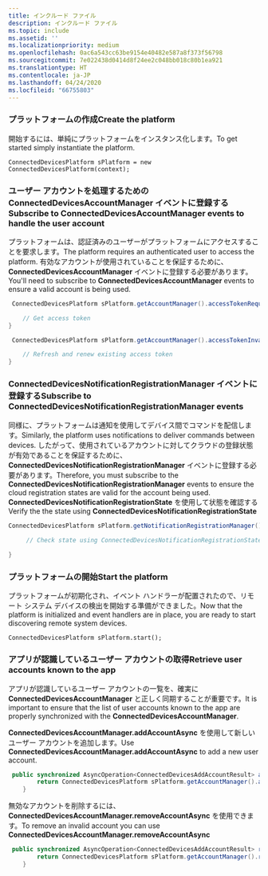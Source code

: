 ```yaml
---
title: インクルード ファイル
description: インクルード ファイル
ms.topic: include
ms.assetid: ''
ms.localizationpriority: medium
ms.openlocfilehash: 0ac6a543cc63be9154e40482e587a8f373f56798
ms.sourcegitcommit: 7e022438d0414d8f24ee2c048bb018c80b1ea921
ms.translationtype: HT
ms.contentlocale: ja-JP
ms.lasthandoff: 04/24/2020
ms.locfileid: "66755803"
---
```

### <a name="create-the-platform"></a><span data-ttu-id="0370f-103">プラットフォームの作成</span><span class="sxs-lookup"><span data-stu-id="0370f-103">Create the platform</span></span>


<span data-ttu-id="0370f-104">開始するには、単純にプラットフォームをインスタンス化します。</span><span class="sxs-lookup"><span data-stu-id="0370f-104">To get started simply instantiate the platform.</span></span>

`ConnectedDevicesPlatform sPlatform = new ConnectedDevicesPlatform(context);`

### <a name="subscribe-to-connecteddevicesaccountmanager-events-to-handle-the-user-account"></a><span data-ttu-id="0370f-105">ユーザー アカウントを処理するための ConnectedDevicesAccountManager イベントに登録する</span><span class="sxs-lookup"><span data-stu-id="0370f-105">Subscribe to ConnectedDevicesAccountManager events to handle the user account</span></span> 

<span data-ttu-id="0370f-106">プラットフォームは、認証済みのユーザーがプラットフォームにアクセスすることを要求します。</span><span class="sxs-lookup"><span data-stu-id="0370f-106">The platform requires an authenticated user to access the platform.</span></span>  <span data-ttu-id="0370f-107">有効なアカウントが使用されていることを保証するために、**ConnectedDevicesAccountManager** イベントに登録する必要があります。</span><span class="sxs-lookup"><span data-stu-id="0370f-107">You'll need to subscribe to **ConnectedDevicesAccountManager** events to ensure a valid account is being used.</span></span> 

```Java
 ConnectedDevicesPlatform sPlatform.getAccountManager().accessTokenRequested().subscribe((accountManager, args) -> {

    // Get access token
}
```

```Java
 ConnectedDevicesPlatform sPlatform.getAccountManager().accessTokenInvalidated().subscribe((accountManager, args) -> {

    // Refresh and renew existing access token
}
```


### <a name="subscribe-to-connecteddevicesnotificationregistrationmanager-events"></a><span data-ttu-id="0370f-108">ConnectedDevicesNotificationRegistrationManager イベントに登録する</span><span class="sxs-lookup"><span data-stu-id="0370f-108">Subscribe to ConnectedDevicesNotificationRegistrationManager events</span></span>

<span data-ttu-id="0370f-109">同様に、プラットフォームは通知を使用してデバイス間でコマンドを配信します。</span><span class="sxs-lookup"><span data-stu-id="0370f-109">Similarly, the platform uses notifications to deliver commands between devices.</span></span>  <span data-ttu-id="0370f-110">したがって、使用されているアカウントに対してクラウドの登録状態が有効であることを保証するために、**ConnectedDevicesNotificationRegistrationManager** イベントに登録する必要があります。</span><span class="sxs-lookup"><span data-stu-id="0370f-110">Therefore, you must subscribe to the **ConnectedDevicesNotificationRegistrationManager** events to ensure the cloud registration states are valid for the account being used.</span></span>  <span data-ttu-id="0370f-111">**ConnectedDevicesNotificationRegistrationState** を使用して状態を確認する</span><span class="sxs-lookup"><span data-stu-id="0370f-111">Verify the the state using **ConnectedDevicesNotificationRegistrationState**</span></span>

```Java
ConnectedDevicesPlatform sPlatform.getNotificationRegistrationManager().notificationRegistrationStateChanged().subscribe((notificationRegistrationManager, args) -> {
    
     // Check state using ConnectedDevicesNotificationRegistrationState enum

}
```
### <a name="start-the-platform"></a><span data-ttu-id="0370f-112">プラットフォームの開始</span><span class="sxs-lookup"><span data-stu-id="0370f-112">Start the platform</span></span>
<span data-ttu-id="0370f-113">プラットフォームが初期化され、イベント ハンドラーが配置されたので、リモート システム デバイスの検出を開始する準備ができました。</span><span class="sxs-lookup"><span data-stu-id="0370f-113">Now that the platform is initialized and event handlers are in place, you are ready to start discovering remote system devices.</span></span>  

`ConnectedDevicesPlatform sPlatform.start();`

### <a name="retrieve-user-accounts-known-to-the-app"></a><span data-ttu-id="0370f-114">アプリが認識しているユーザー アカウントの取得</span><span class="sxs-lookup"><span data-stu-id="0370f-114">Retrieve user accounts known to the app</span></span>

<span data-ttu-id="0370f-115">アプリが認識しているユーザー アカウントの一覧を、確実に **ConnectedDevicesAccountManager** と正しく同期することが重要です。</span><span class="sxs-lookup"><span data-stu-id="0370f-115">It is important to ensure that the list of user accounts known to the app are properly synchronized with the **ConnectedDevicesAccountManager**.</span></span>

<span data-ttu-id="0370f-116">**ConnectedDevicesAccountManager.addAccountAsync** を使用して新しいユーザー アカウントを追加します。</span><span class="sxs-lookup"><span data-stu-id="0370f-116">Use **ConnectedDevicesAccountManager.addAccountAsync** to add a new user account.</span></span>

```Java
 public synchronized AsyncOperation<ConnectedDevicesAddAccountResult> addAccountToAccountManagerAsync(ConnectedDevicesAccount account) {
        return ConnectedDevicesPlatform sPlatform.getAccountManager().addAccountAsync(account);
    }
```

<span data-ttu-id="0370f-117">無効なアカウントを削除するには、**ConnectedDevicesAccountManager.removeAccountAsync** を使用できます。</span><span class="sxs-lookup"><span data-stu-id="0370f-117">To remove an invalid account you can use **ConnectedDevicesAccountManager.removeAccountAsync**</span></span>

```Java
 public synchronized AsyncOperation<ConnectedDevicesAddAccountResult> removeAccountToAccountManagerAsync(ConnectedDevicesAccount account) {
        return ConnectedDevicesPlatform sPlatform.getAccountManager().removeAccountAsync(account);
    }
```
